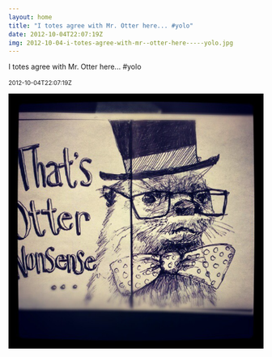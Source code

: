 ```yaml
---
layout: home
title: "I totes agree with Mr. Otter here... #yolo"
date: 2012-10-04T22:07:19Z
img: 2012-10-04-i-totes-agree-with-mr--otter-here-----yolo.jpg
---
```


I totes agree with Mr. Otter here... #yolo

<small>2012-10-04T22:07:19Z</small>

![I totes agree with Mr. Otter here... #yolo](2012-10-04-i-totes-agree-with-mr--otter-here-----yolo.jpg)
